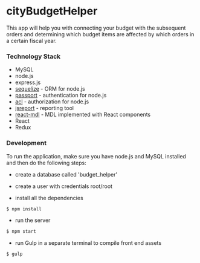 # cityBudgetHelper

This app will help you with connecting your budget with the subsequent orders and determining which budget items are affected by which orders in a certain fiscal year.

### Technology Stack

* MySQL
* node.js
* express.js
* [sequelize] - ORM for node.js
* [passport] - authentication for node.js
* [acl] - authorization for node.js
* [jsreport] - reporting tool
* [react-mdl] - MDL implemented with React components
* React
* Redux

### Development

To run the application, make sure you have node.js and MySQL installed and then do the following steps:

* create a database called 'budget_helper'
* create a user with credentials root/root 

* install all the dependencies
```sh
$ npm install
```
* run the server
```sh
$ npm start
```
* run Gulp in a separate terminal to compile front end assets
```sh
$ gulp
```

[sequelize]: <http://docs.sequelizejs.com/en/v3/>
[passport]: <https://www.npmjs.com/package/passport>
[acl]: <https://www.npmjs.com/package/acl>
[jsreport]: <https://www.npmjs.com/package/jsreport>
[react-mdl]: <https://github.com/tleunen/react-mdl>
